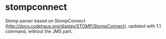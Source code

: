 stompconnect
============

Stomp parser based on StompConnect (http://docs.codehaus.org/display/STOMP/StompConnect), updated with 1.1 command, without the JMS part.
